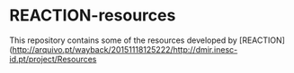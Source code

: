 # REACTION-resources

This repository contains some of the resources developed by [REACTION](http://arquivo.pt/wayback/20151118125222/http://dmir.inesc-id.pt/project/Resources
